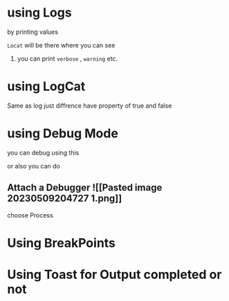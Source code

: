 # using Logs

by printing values

`Locat` will be there where you can see
1. you can print `verbose` , `warning`    etc.

# using LogCat

Same as log just diffrence have property of true and false

# using Debug Mode

you can debug using this

or also you can do 
## Attach a Debugger ![[Pasted image 20230509204727 1.png]]

choose Process 

# Using BreakPoints


# Using Toast for Output completed or not

